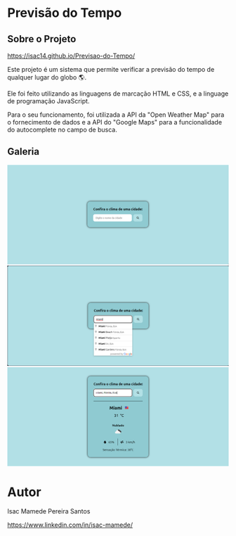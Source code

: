 # Previsão do Tempo

## Sobre o Projeto

https://isac14.github.io/Previsao-do-Tempo/

Este projeto é um sistema que permite verificar a previsão do tempo de qualquer lugar do globo 🌎.

Ele foi feito utilizando as linguagens de marcação HTML e CSS, e a linguage de programação JavaScript.

Para o seu funcionamento, foi utilizada a API da "Open Weather Map" para o fornecimento de dados e a API do "Google Maps" para a funcionalidade do autocomplete no campo de busca.

## Galeria

<img src='./Media/img-project1.png'>
<img src='./Media/img-project2.png'>
<img src='./Media/img-project3.png'>

# Autor

Isac Mamede Pereira Santos

https://www.linkedin.com/in/isac-mamede/
